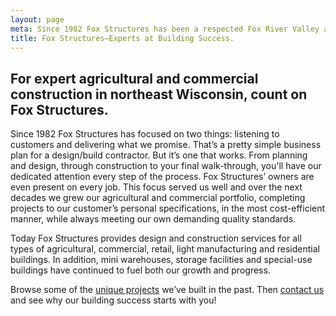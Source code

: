 ```yaml
---
layout: page
meta: Since 1982 Fox Structures has been a respected Fox River Valley and northeast Wisconsin design/build agricultural and commercial construction company.
title: Fox Structures—Experts at Building Success.
---
```


## For expert agricultural and commercial construction in northeast Wisconsin, count on Fox Structures.

Since 1982 Fox Structures has focused on two things: listening to customers and delivering what we promise. That’s a pretty simple business plan for a design/build contractor. But it’s one that works. From planning and design, through construction to your final walk-through, you'll have our dedicated attention every step of the process. Fox Structures’ owners are even present on every job. This focus served us well and over the next decades we grew our agricultural and commercial portfolio, completing projects to our customer’s personal specifications, in the most cost-efficient manner, while always meeting our own demanding quality standards.

Today Fox Structures provides design and construction services for all types of agricultural, commercial, retail, light manufacturing and residential buildings. In addition, mini warehouses, storage facilities and special-use buildings have continued to fuel both our growth and progress.

Browse some of the [unique projects](/portfolio/) we’ve built in the past. Then [contact us](/contact/) and see why our building success starts with you!
